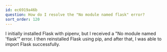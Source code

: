```yaml
---
id: ec6919a46b
question: How do I resolve the "No module named flask" error?
sort_order: 120
---
```


I initially installed Flask with pipenv, but I received a "No module named 'flask'" error. I then reinstalled Flask using pip, and after that, I was able to import Flask successfully.